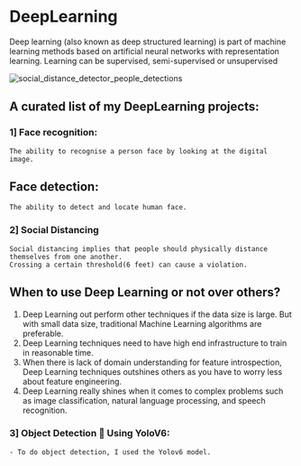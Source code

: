 # DeepLearning
Deep learning (also known as deep structured learning) is part of machine learning methods based on artificial neural networks with representation learning. Learning can be supervised, semi-supervised or unsupervised


![social_distance_detector_people_detections](https://user-images.githubusercontent.com/58945964/115157576-a40b5a00-a04f-11eb-9ecd-8f0be5a1d448.jpg)

## A curated list of my DeepLearning projects: 
### 1] Face recognition:
    The ability to recognise a person face by looking at the digital image.

## Face detection:
    The ability to detect and locate human face.

### 2] Social Distancing
    Social distancing implies that people should physically distance themselves from one another. 
    Crossing a certain threshold(6 feet) can cause a violation.

## When to use Deep Learning or not over others?
1. Deep Learning out perform other techniques if the data size is large. But with small data size, traditional Machine Learning algorithms are preferable.
2. Deep Learning techniques need to have high end infrastructure to train in reasonable time.
3. When there is lack of domain understanding for feature introspection, Deep Learning techniques outshines others as you have to worry less about feature engineering.
4. Deep Learning really shines when it comes to complex problems such as image classification, natural language processing, and speech recognition.


### 3] Object Detection 🔎 Using YoloV6:
    - To do object detection, I used the Yolov6 model.
    
